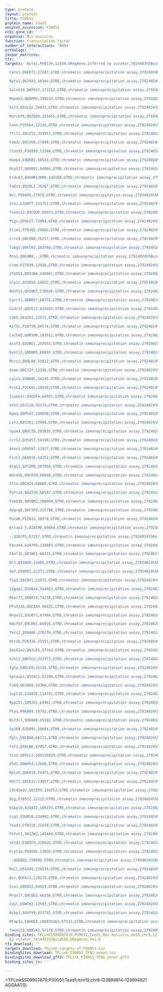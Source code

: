 ```yaml
---
type: protein
layout: protein
title: P30051
protein_name: Tead1
uniprot_accession: P30051
ncbi_gene_id: '-'
organism: Mus musculus
function: transcription factor
number_of_interactions: '8494'
orthologs: ''
jaspar_matrices: 
tfs: ''
targets: 'Acta1,P68134,11459,ORegAnno,inferred by curator,7814403%5Buid%5D+OR+26578589%5Buid%5D,Yes

  Cars1,Q9ER72,27267,GTRD,chromatin immunoprecipitation assay,27924024%5Buid%5D,No

  Nptx1,Q62443,18164,GTRD,chromatin immunoprecipitation assay,27924024%5Buid%5D,No

  Galnt10,Q6P9S7,171212,GTRD,chromatin immunoprecipitation assay,27924024%5Buid%5D,No

  Map4k5,Q8BPM2,399510,GTRD,chromatin immunoprecipitation assay,27924024%5Buid%5D,No

  Git2,Q9JLQ2,26431,GTRD,chromatin immunoprecipitation assay,27924024%5Buid%5D,No

  Marchf6,Q6ZQ89,223455,GTRD,chromatin immunoprecipitation assay,27924024%5Buid%5D,No

  Canx,P35564,12330,GTRD,chromatin immunoprecipitation assay,27924024%5Buid%5D,No

  Ttll1,Q91V51,319953,GTRD,chromatin immunoprecipitation assay,27924024%5Buid%5D,No

  Fam3c,Q91VU0,27999,GTRD,chromatin immunoprecipitation assay,27924024%5Buid%5D,No

  Ctnnd1,P30999,12388,GTRD,chromatin immunoprecipitation assay,27924024%5Buid%5D,No

  Habp4,E9QKB2,56541,GTRD,chromatin immunoprecipitation assay,27924024%5Buid%5D,No

  Mrpl27,Q99N92,94064,GTRD,chromatin immunoprecipitation assay,27924024%5Buid%5D,No

  Ccdc63,A0A0R4J0M8,330188,GTRD,chromatin immunoprecipitation assay,27924024%5Buid%5D,No

  Fads1,Q920L1,76267,GTRD,chromatin immunoprecipitation assay,27924024%5Buid%5D,No

  Ncl,P09405,17975,GTRD,chromatin immunoprecipitation assay,27924024%5Buid%5D,No

  Insc,G3UW77,233752,GTRD,chromatin immunoprecipitation assay,27924024%5Buid%5D,No

  Txndc12,Q9CQU0,66073,GTRD,chromatin immunoprecipitation assay,27924024%5Buid%5D,No

  Pigx,Q99LV7,72084,GTRD,chromatin immunoprecipitation assay,27924024%5Buid%5D,No

  Stim1,P70302,20866,GTRD,chromatin immunoprecipitation assay,27924024%5Buid%5D,No

  Lrrc9,Q8CDN9,78257,GTRD,chromatin immunoprecipitation assay,27924024%5Buid%5D,No

  Tubg2,Q8VCK3,103768,GTRD,chromatin immunoprecipitation assay,27924024%5Buid%5D,No

  Mta1,Q8K4B0,-,GTRD,chromatin immunoprecipitation assay,27924024%5Buid%5D,No

  Crem,P27699,12916,GTRD,chromatin immunoprecipitation assay,27924024%5Buid%5D,No

  Zfp952,B0V2W4,240067,GTRD,chromatin immunoprecipitation assay,27924024%5Buid%5D,No

  Glp1r,O35659,14652,GTRD,chromatin immunoprecipitation assay,27924024%5Buid%5D,No

  Ndufs2,Q91WD5,226646,GTRD,chromatin immunoprecipitation assay,27924024%5Buid%5D,No

  Cgrrf1,Q8BMJ7,68755,GTRD,chromatin immunoprecipitation assay,27924024%5Buid%5D,No

  Ccdc17,Q8CE13,622665,GTRD,chromatin immunoprecipitation assay,27924024%5Buid%5D,No

  Cdk6,Q64261,12571,GTRD,chromatin immunoprecipitation assay,27924024%5Buid%5D,No

  Kif5c,P28738,16574,GTRD,chromatin immunoprecipitation assay,27924024%5Buid%5D,No

  Calhm5,Q8R100,103511,GTRD,chromatin immunoprecipitation assay,27924024%5Buid%5D,No

  Acsf3,Q3URE1,257633,GTRD,chromatin immunoprecipitation assay,27924024%5Buid%5D,No

  Dynll2,Q9D0M5,68097,GTRD,chromatin immunoprecipitation assay,27924024%5Buid%5D,No

  Mcrs1,Q99L90,51812,GTRD,chromatin immunoprecipitation assay,27924024%5Buid%5D,No

  Aspm,Q8CJ27,12316,GTRD,chromatin immunoprecipitation assay,27924024%5Buid%5D,No

  Lpin1,E9QKQ5,14245,GTRD,chromatin immunoprecipitation assay,27924024%5Buid%5D,No

  Pcsk2,P21661,18549,GTRD,chromatin immunoprecipitation assay,27924024%5Buid%5D,No

  Izumo1r,Q9EQF4,64931,GTRD,chromatin immunoprecipitation assay,27924024%5Buid%5D,No

  Stk3,Q9JI10,56274,GTRD,chromatin immunoprecipitation assay,27924024%5Buid%5D,No

  Rgma,Q6PCX7,244058,GTRD,chromatin immunoprecipitation assay,27924024%5Buid%5D,No

  Lst1,B8JJ61,16988,GTRD,chromatin immunoprecipitation assay,27924024%5Buid%5D,No

  Sgsm3,Q8VCZ6,105835,GTRD,chromatin immunoprecipitation assay,27924024%5Buid%5D,No

  Ccrl2,O35457,54199,GTRD,chromatin immunoprecipitation assay,27924024%5Buid%5D,No

  Atox1,O08997,11927,GTRD,chromatin immunoprecipitation assay,27924024%5Buid%5D,No

  Flot2,Q60634,14252,GTRD,chromatin immunoprecipitation assay,27924024%5Buid%5D,No

  Alg11,Q3TZM9,207958,GTRD,chromatin immunoprecipitation assay,27924024%5Buid%5D,No

  Wdr45b,Q9CR39,66840,GTRD,chromatin immunoprecipitation assay,27924024%5Buid%5D,No

  Sltm,Q8CH25,66660,GTRD,chromatin immunoprecipitation assay,27924024%5Buid%5D,No

  Ppfia4,B8QI36,68507,GTRD,chromatin immunoprecipitation assay,27924024%5Buid%5D,No

  Fam83b,Q0VBM2,208994,GTRD,chromatin immunoprecipitation assay,27924024%5Buid%5D,No

  Adgrg6,Q6F3F9,215798,GTRD,chromatin immunoprecipitation assay,27924024%5Buid%5D,No

  Pdcd6,P12815,18570,GTRD,chromatin immunoprecipitation assay,27924024%5Buid%5D,No

  Krtap1-5,A2A590,69664,GTRD,chromatin immunoprecipitation assay,27924024%5Buid%5D,No

  -,Q3UJP5,67157,GTRD,chromatin immunoprecipitation assay,27924024%5Buid%5D,No

  Fbxo44,A2A7H5,230903,GTRD,chromatin immunoprecipitation assay,27924024%5Buid%5D,No

  Fbxl15,Q91W61,68431,GTRD,chromatin immunoprecipitation assay,27924024%5Buid%5D,No

  Dr1,Q91WV0,13486,GTRD,chromatin immunoprecipitation assay,27924024%5Buid%5D,No

  Vwf,E9QPU1,22371,GTRD,chromatin immunoprecipitation assay,27924024%5Buid%5D,No

  Tjp2,Q9Z0U1,21873,GTRD,chromatin immunoprecipitation assay,27924024%5Buid%5D,No

  Iqgap2,Q3UQ44,544963,GTRD,chromatin immunoprecipitation assay,27924024%5Buid%5D,No

  Mterf2,Q8BKY8,74238,GTRD,chromatin immunoprecipitation assay,27924024%5Buid%5D,No

  Mfsd14b,Q8CIA9,66631,GTRD,chromatin immunoprecipitation assay,27924024%5Buid%5D,No

  Mrps11,Q3U8Y1,67994,GTRD,chromatin immunoprecipitation assay,27924024%5Buid%5D,No

  Ndufb7,Q9CR61,66916,GTRD,chromatin immunoprecipitation assay,27924024%5Buid%5D,No

  Tmtc2,Q56A06,278279,GTRD,chromatin immunoprecipitation assay,27924024%5Buid%5D,No

  Htr1b,P28334,15551,GTRD,chromatin immunoprecipitation assay,27924024%5Buid%5D,No

  Sec61a2,Q9JLR1,57743,GTRD,chromatin immunoprecipitation assay,27924024%5Buid%5D,No

  Grhl2,Q8K5C0,252973,GTRD,chromatin immunoprecipitation assay,27924024%5Buid%5D,No

  Igtp,Q9DCE9,16145,GTRD,chromatin immunoprecipitation assay,27924024%5Buid%5D,No

  Gprasp1,Q5U4C1,67298,GTRD,chromatin immunoprecipitation assay,27924024%5Buid%5D,No

  Fzd4,Q61088,14366,GTRD,chromatin immunoprecipitation assay,27924024%5Buid%5D,No

  Supt16,G3X956,114741,GTRD,chromatin immunoprecipitation assay,27924024%5Buid%5D,No

  Rpp25l,Q99JH1,69961,GTRD,chromatin immunoprecipitation assay,27924024%5Buid%5D,No

  Plau,P06869,18792,GTRD,chromatin immunoprecipitation assay,27924024%5Buid%5D,No

  Nif3l1,Q9EQ80,65102,GTRD,chromatin immunoprecipitation assay,27924024%5Buid%5D,No

  Sp100,O35892,20684,GTRD,chromatin immunoprecipitation assay,27924024%5Buid%5D,No

  Pgls,Q9CQ60,66171,GTRD,chromatin immunoprecipitation assay,27924024%5Buid%5D,No

  Yaf2,Q99LW6,67057,GTRD,chromatin immunoprecipitation assay,27924024%5Buid%5D,No

  Sco2,Q8VCL2,100126824,GTRD,chromatin immunoprecipitation assay,27924024%5Buid%5D,No

  Ehd1,Q9WVK4,13660,GTRD,chromatin immunoprecipitation assay,27924024%5Buid%5D,No

  Oplah,Q8K010,75475,GTRD,chromatin immunoprecipitation assay,27924024%5Buid%5D,No

  Dmtf1,Q8CE22,23857,GTRD,chromatin immunoprecipitation assay,27924024%5Buid%5D,No

  Cdc42ep2,Q8JZX9,104252,GTRD,chromatin immunoprecipitation assay,27924024%5Buid%5D,No

  Bsg,P18572,12215,GTRD,chromatin immunoprecipitation assay,27924024%5Buid%5D,No

  Osbpl9,A2A8Z1,100273,GTRD,chromatin immunoprecipitation assay,27924024%5Buid%5D,No

  Lsg1,Q3UM18,224092,GTRD,chromatin immunoprecipitation assay,27924024%5Buid%5D,No

  Tead3,P70210,21678,GTRD,chromatin immunoprecipitation assay,27924024%5Buid%5D,No

  Pofut1,Q91ZW2,140484,GTRD,chromatin immunoprecipitation assay,27924024%5Buid%5D,No

  Setd2,E9Q5F9,235626,GTRD,chromatin immunoprecipitation assay,27924024%5Buid%5D,No

  Pcyt1a,P49586,13026,GTRD,chromatin immunoprecipitation assay,27924024%5Buid%5D,No

  -,Q5EBG8,230696,GTRD,chromatin immunoprecipitation assay,27924024%5Buid%5D,No

  Mall,Q91X49,228576,GTRD,chromatin immunoprecipitation assay,27924024%5Buid%5D,No

  Bcr,Q6PAJ1,110279,GTRD,chromatin immunoprecipitation assay,27924024%5Buid%5D,No

  Scel,Q9EQG3,64929,GTRD,chromatin immunoprecipitation assay,27924024%5Buid%5D,No

  Mrps17,Q9CQE3,66258,GTRD,chromatin immunoprecipitation assay,27924024%5Buid%5D,No

  Cdyl,Q9WTK2,12593,GTRD,chromatin immunoprecipitation assay,27924024%5Buid%5D,No

  Ncbp1,Q3UYV9,433702,GTRD,chromatin immunoprecipitation assay,27924024%5Buid%5D,No

  Mfap1a,C0HKD8,100034361;67532,GTRD,chromatin immunoprecipitation assay,27924024%5Buid%5D,No

  Tmem222,Q8BVA2,52174,GTRD,chromatin immunoprecipitation assay,27924024%5Buid%5D,No'
binding_sites: TFLinkSS09907879,P30051,Tead1,Mus musculus,mm10,chr8,123894814,123894821,-,mm10&position=chr8:123894814-123894821,inferred
  by curator,7814403%5Buid%5D,ORegAnno,Yes,0
tfs_download: ''
targets_download: TFLink_targets_of_P30051.tsv
bindingSites_download: TFLink_P30051_TFBS_annot.tsv
bindingSites_download_gff3: TFLink_P30051_TFBS_annot.gff3
binding_sites_ls: ''

---
```

\>TFLinkSS09907879;P30051;Tead1;mm10;chr8:123894814-123894821\AGGAATG\